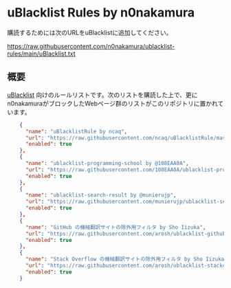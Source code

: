 # uBlacklist Rules by n0nakamura

購読するためには次のURLをuBlacklistに追加してください。

https://raw.githubusercontent.com/n0nakamura/ublacklist-rules/main/uBlacklist.txt

## 概要

[uBlacklist](https://iorate.github.io/ublacklist/) 向けのルールリストです。次のリストを購読した上で、更にn0nakamuraがブロックしたWebページ群のリストがこのリポジトリに置かれています。

```json
    {
      "name": "uBlacklistRule by ncaq",
      "url": "https://raw.githubusercontent.com/ncaq/uBlacklistRule/master/uBlacklist.txt",
      "enabled": true
    },
    {
      "name": "ublacklist-programming-school by @108EAA0A",
      "url": "https://raw.githubusercontent.com/108EAA0A/ublacklist-programming-school/main/uBlacklist.txt",
      "enabled": true
    },
    {
      "name": "ublacklist-search-result by @munierujp",
      "url": "https://raw.githubusercontent.com/munierujp/ublacklist-search-result/master/blacklist.txt",
      "enabled": true
    },
    {
      "name": "GitHub の機械翻訳サイトの除外用フィルタ by Sho Iizuka",
      "url": "https://raw.githubusercontent.com/arosh/ublacklist-github-translation/master/uBlacklist.txt",
      "enabled": true
    },
    {
      "name": "Stack Overflow の機械翻訳サイトの除外用フィルタ by Sho Iizuka",
      "url": "https://raw.githubusercontent.com/arosh/ublacklist-stackoverflow-translation/master/uBlacklist.txt",
      "enabled": true
    }
```
